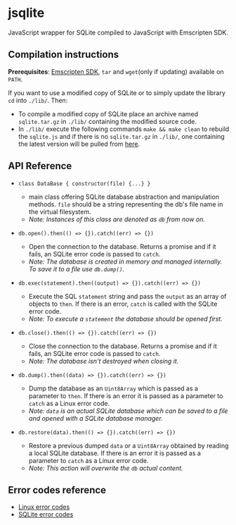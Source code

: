 # jsqlite
JavaScript wrapper for SQLite compiled to JavaScript with Emscripten SDK.


## Compilation instructions
**Prerequisites**: [Emscripten SDK][emsdk], `tar` and `wget`(only if updating) available on `PATH`.

If you want to use a modified copy of SQLite or to simply update the library `cd` into `./lib/`. Then:
* To compile a modified copy of SQLite place an archive named `sqlite.tar.gz` in `./lib/` containing the modified source code.
* In `./lib/` execute the following commands `make && make clean` to rebuild the `sqlite.js` and if there is no `sqlite.tar.gz` in `./lib/`, one containing the latest version will be pulled from [here][sqlite].


## API Reference
* ```class DataBase { constructor(file) {...} }```
    * main class offering SQLite database abstraction and manipulation methods. `file` should be a string representing the db's file name in the virtual filesystem.
    * *Note: Instances of this class are denoted as `db` from now on.*

* ```db.open().then(() => {}).catch((err) => {})```
    * Open the connection to the database. Returns a promise and if it fails, an SQLite error code is passed to `catch`.
    * *Note: The database is created in memory and managed internally. To save it to a file use `db.dump()`.*

* ```db.exec(statement).then((output) => {}).catch((err) => {})```
    * Execute the SQL `statement` string and pass the `output` as an array of objects to `then`. If there is an error, `catch` is called with the SQLite error code.
    * *Note: To execute a `statement` the database should be opened first.*

* ```db.close().then(() => {}).catch((err) => {})```
    * Close the connection to the database. Returns a promise and if it fails, an SQLite error code is passed to `catch`.
    * *Note: The database isn't destroyed when closing it.*

* ```db.dump().then((data) => {}).catch((err) => {})```
    * Dump the database as an `Uint8Array` which is passed as a parameter to `then`. If there is an  error it is passed as a parameter to `catch` as a Linux error code.
    * *Note: `data` is an actual SQLite database which can be saved to a file and opened with a SQLite database manager.*

* ```db.restore(data).then(() => {}).catch((err) => {})```
    * Restore a previous dumped `data` or a `Uint8Array` obtained by reading a local SQLite database. If there is an  error it is passed as a parameter to `catch` as a Linux error code.
    * *Note: This action will overwrite the `db` actual content.*


## Error codes reference
* [Linux error codes][linux-err-codes]
* [SQLite error codes][sqlite-err-codes]


[emsdk]: http://kripken.github.io/emscripten-site/docs/getting_started/downloads.html
[sqlite]: https://www.sqlite.org/src/tarball/sqlite.tar.gz?r=release
[linux-err-codes]: https://github.com/torvalds/linux/blob/master/include/uapi/asm-generic/errno.h
[sqlite-err-codes]: https://sqlite.org/c3ref/c_abort.html
